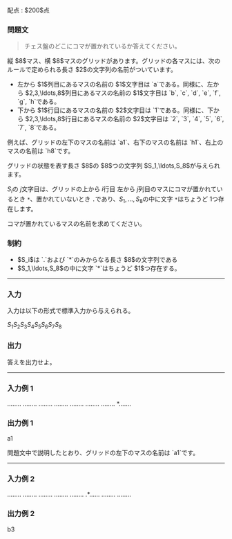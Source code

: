 
<div>

<span>

<span>

<p>
配点 : $200$点
</p>

<div>

<section>

### **問題文**

<blockquote>

<p>
チェス盤のどこにコマが置かれているか答えてください。
</p>

</blockquote>

<p>
縦 $8$マス、横 $8$マスのグリッドがあります。グリッドの各マスには、次のルールで定められる長さ $2$の文字列の名前がついています。
</p>

<ul>

<li>
左から $1$列目にあるマスの名前の $1$文字目は `a`である。同様に、左から $2,3,\ldots,8$列目にあるマスの名前の $1$文字目は `b`, `c`, `d`, `e`, `f`, `g`, `h`である。
</li>

<li>
下から $1$行目にあるマスの名前の $2$文字目は `1`である。同様に、下から $2,3,\ldots,8$行目にあるマスの名前の $2$文字目は `2`, `3`, `4`, `5`, `6`, `7`, `8`である。
</li>

</ul>

<p>
例えば、グリッドの左下のマスの名前は `a1`、右下のマスの名前は `h1`、右上のマスの名前は `h8`です。
</p>

<p>
グリッドの状態を表す長さ $8$の $8$つの文字列 $S_1,\ldots,S_8$が与えられます。

$S_i$の $j$文字目は、グリッドの上から $i$行目 左から $j$列目のマスにコマが置かれているとき `*`、置かれていないとき `.`であり、$S_1,\ldots,S_8$の中に文字 `*`はちょうど $1$つ存在します。

コマが置かれているマスの名前を求めてください。
</p>

</section>

</div>

<div>

<section>

### **制約**

<ul>

<li>
$S_i$は `.`および `*`のみからなる長さ $8$の文字列である
</li>

<li>
$S_1,\ldots,S_8$の中に文字 `*`はちょうど $1$つ存在する。
</li>

</ul>

</section>

</div>

---

<div>

<div>

<section>

### **入力**

<p>
入力は以下の形式で標準入力から与えられる。
</p>

<div>

$S_1$$S_2$$S_3$$S_4$$S_5$$S_6$$S_7$$S_8$
</div>

</section>

</div>

<div>

<section>

### **出力**

<p>
答えを出力せよ。  
</p>

</section>

</div>

</div>

---

<div>

<section>

### **入力例 1**

<div>

........
........
........
........
........
........
........
*.......

</div>

</section>

</div>

<div>

<section>

### **出力例 1**

<div>

a1

</div>

<p>
問題文中で説明したとおり、グリッドの左下のマスの名前は `a1`です。
</p>

</section>

</div>

---

<div>

<section>

### **入力例 2**

<div>

........
........
........
........
........
.*......
........
........

</div>

</section>

</div>

<div>

<section>

### **出力例 2**

<div>

b3

</div>

</section>

</div>

</span>

</span>

</div>
